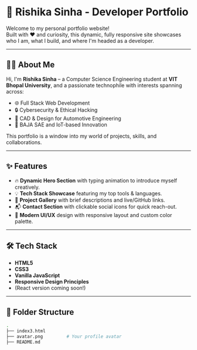 # 🚀 Rishika Sinha - Developer Portfolio

Welcome to my personal portfolio website!  
Built with ❤️ and curiosity, this dynamic, fully responsive site showcases who I am, what I build, and where I'm headed as a developer.

---

## 👩‍💻 About Me

Hi, I'm **Rishika Sinha** – a Computer Science Engineering student at **VIT Bhopal University**, and a passionate technophile with interests spanning across:

- 🌐 Full Stack Web Development
- 🔒 Cybersecurity & Ethical Hacking
- 📐 CAD & Design for Automotive Engineering
- 🚗 BAJA SAE and IoT-based Innovation

This portfolio is a window into my world of projects, skills, and collaborations.

---

## ✨ Features

- 🔥 **Dynamic Hero Section** with typing animation to introduce myself creatively.
- 💡 **Tech Stack Showcase** featuring my top tools & languages.
- 📂 **Project Gallery** with brief descriptions and live/GitHub links.
- 📬 **Contact Section** with clickable social icons for quick reach-out.
- 🎨 **Modern UI/UX** design with responsive layout and custom color palette.

---

## 🛠️ Tech Stack

- **HTML5**
- **CSS3**
- **Vanilla JavaScript**
- **Responsive Design Principles**
- (React version coming soon!)

---

## 📁 Folder Structure

```bash
.
├── index3.html
├── avatar.png         # Your profile avatar
├── README.md

